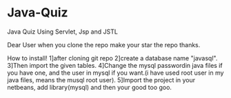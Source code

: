 # Java-Quiz
Java Quiz Using Servlet, Jsp and JSTL


Dear User when you clone the repo make your star the repo thanks.

How to install!
1]after cloning git repo
2]create a database name "javasql".
3]Then import the given tables.
4]Change the mysql passwordin java files if you have one, and the user in mysql if you want.(i have used root user in my java files, means the musql root user).
5]Import the project in your netbeans, add library(mysql) and then your good too goo.
